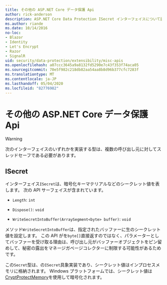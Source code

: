 ```yaml
---
title: その他の ASP.NET Core データ保護 Api
author: rick-anderson
description: ASP.NET Core Data Protection ISecret インターフェイスについて説明します。
ms.author: riande
ms.date: 10/14/2016
no-loc:
- Blazor
- Identity
- Let's Encrypt
- Razor
- SignalR
uid: security/data-protection/extensibility/misc-apis
ms.openlocfilehash: a07ccc3645a9a8132fd5290e7c43f353f74aca05
ms.sourcegitcommit: 70e5f982c218db82aa54aa8b8d96b377cfc7283f
ms.translationtype: MT
ms.contentlocale: ja-JP
ms.lasthandoff: 05/04/2020
ms.locfileid: "82776982"
---
```

# <a name="miscellaneous-aspnet-core-data-protection-apis"></a>その他の ASP.NET Core データ保護 Api

<a name="data-protection-extensibility-mics-apis"></a>

>[!WARNING]
> 次のインターフェイスのいずれかを実装する型は、複数の呼び出し元に対してスレッドセーフである必要があります。

## <a name="isecret"></a>ISecret

インターフェイス`ISecret`は、暗号化キーマテリアルなどのシークレット値を表します。 次の API サーフェイスが含まれています。

* `Length`: `int`

* `Dispose()`: `void`

* `WriteSecretIntoBuffer(ArraySegment<byte> buffer)`: `void`

メソッド`WriteSecretIntoBuffer`は、指定されたバッファーに生のシークレット値を設定します。 この API がを`byte[]`直接返すのではなく、パラメーターとしてバッファーを受け取る理由は、呼び出し元がバッファーオブジェクトをピン留めして、秘密の露出をマネージガベージコレクターに制限する可能性があるためです。

この`Secret`型は、の`ISecret`具象実装であり、シークレット値はインプロセスメモリに格納されます。 Windows プラットフォームでは、シークレット値は[CryptProtectMemory](https://msdn.microsoft.com/library/windows/desktop/aa380262(v=vs.85).aspx)を使用して暗号化されます。
